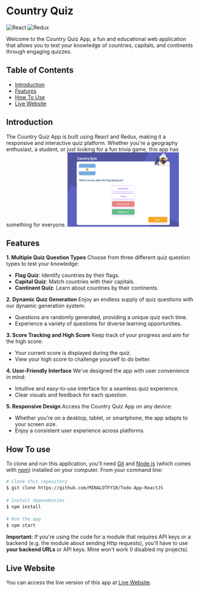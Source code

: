 # Country Quiz

![React](https://img.shields.io/badge/React-18.0.0-blue)
![Redux](https://img.shields.io/badge/Redux-4.1.0-green)

Welcome to the Country Quiz App, a fun and educational web application that allows you to test your knowledge of countries, capitals, and continents through engaging quizzes.

## Table of Contents
- [Introduction](#introduction)
- [Features](#features)
- [How To Use](#how-to-use)
- [Live Website](#live-website)



## Introduction
The Country Quiz App is built using React and Redux, making it a responsive and interactive quiz platform. Whether you're a geography enthusiast, a student, or just looking for a fun trivia game, this app has something for everyone.
<img src="./AppScreenshot.png" alt="Alt Text" width="300" height="200">

## Features

**1. Multiple Quiz Question Types**
Choose from three different quiz question types to test your knowledge:
- **Flag Quiz**: Identify countries by their flags.
- **Capital Quiz**: Match countries with their capitals.
- **Continent Quiz**: Learn about countries by their continents.

**2. Dynamic Quiz Generation**
Enjoy an endless supply of quiz questions with our dynamic generation system:
- Questions are randomly generated, providing a unique quiz each time.
- Experience a variety of questions for diverse learning opportunities.

**3. Score Tracking and High Score**
Keep track of your progress and aim for the high score:
- Your current score is displayed during the quiz.
- View your high score to challenge yourself to do better.

**4. User-Friendly Interface**
We've designed the app with user convenience in mind:
- Intuitive and easy-to-use interface for a seamless quiz experience.
- Clear visuals and feedback for each question.

**5. Responsive Design**
Access the Country Quiz App on any device:
- Whether you're on a desktop, tablet, or smartphone, the app adapts to your screen size.
- Enjoy a consistent user experience across platforms.


## How To use
<!-- For example: -->

To clone and run this application, you'll need [Git](https://git-scm.com) and [Node.js](https://nodejs.org/en/download/) (which comes with [npm](http://npmjs.com)) installed on your computer. From your command line:

```bash
# Clone this repository
$ git clone https://github.com/MINALOTFY10/Todo-App-ReactJS

# Install dependencies
$ npm install

# Run the app
$ npm start
```
**Important:** If you're using the code for a module that requires API keys or a backend (e.g. the module about sending Http requests), you'll have to use **your backend URLs** or API keys. Mine won't work (I disabled my projects).

## Live Website
You can access the live version of this app at [Live Website](https://country-quiz-euf3.vercel.app/).

